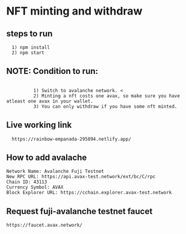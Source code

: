 # NFT minting and withdraw 

## steps to run 

```
  1) npm install
  2) npm start
```

## NOTE: Condition to run:

```
  
          1) Switch to avalanche network. <
          2) Minting a nft costs one avax, so make sure you have atleast one avax in your wallet. 
          3) You can only withdraw if you have some nft minted.
```

## Live working link 

```
  https://rainbow-empanada-295894.netlify.app/
```



## How to add avalache 
```
Network Name: Avalanche Fuji Testnet
New RPC URL: https://api.avax-test.network/ext/bc/C/rpc
Chain ID: 43113
Currency Symbol: AVAX
Block Explorer URL: https://cchain.explorer.avax-test.network
```

## Request fuji-avalanche testnet faucet 

 ```
 https://faucet.avax.network/
 ```

